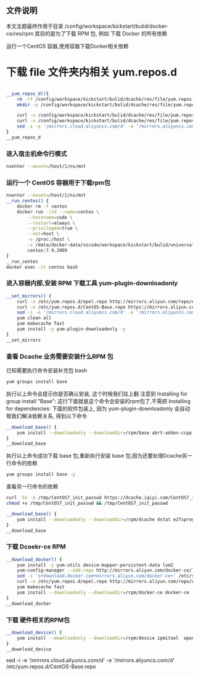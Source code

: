 ## 文件说明
本文主题最终作用于目录 /config/workspace/kickstart/bulid/docker-ce/res/rpm
其目的是为了下载 RPM 包, 例如 下载 Docker 的所有依赖

运行一个CentOS 容器,使用容器下载Docker相关依赖




# 下载 file 文件夹内相关 yum.repos.d 


```bash

__yum_repos_d(){
    rm -rf /config/workspace/kickstart/bulid/dcache/res/file/yum.repos.d
    mkdir -p /config/workspace/kickstart/bulid/dcache/res/file/yum.repos.d/

    curl -o /config/workspace/kickstart/bulid/dcache/res/file/yum.repos.d/epel.repo http://mirrors.aliyun.com/repo/epel-7.repo
    curl -o /config/workspace/kickstart/bulid/dcache/res/file/yum.repos.d/CentOS-Base.repo https://mirrors.aliyun.com/repo/Centos-7.repo
    sed -i -e '/mirrors.cloud.aliyuncs.com/d' -e '/mirrors.aliyuncs.com/d' /config/workspace/kickstart/bulid/dcache/res/file/yum.repos.d/CentOS-Base.repo
}
__yum_repos_d


```


### 进入宿主机命令行模式

```bash
nsenter --mount=/host/1/ns/mnt
```


### 运行一个 CentOS 容器用于下载rpm包
```bash
nsenter --mount=/host/1/ns/mnt
__run_centos() {
    docker rm -f centos
    docker run -itd --name=centos \
        --hostname=code \
        --restart=always \
        --privileged=true \
        --net=host \
        -v /proc:/host \
        -v /data/docker-data/vscode/workspace/kickstart/bulid/universal/res/rpm/:/rpm \
        centos:7.9.2009
}
__run_centos
docker exec -it centos bash
```
### 进入容器内部,安装 RPM 下载工具 yum-plugin-downloadonly
```bash
__set_mirrors() {
    curl -o /etc/yum.repos.d/epel.repo http://mirrors.aliyun.com/repo/epel-7.repo
    curl -o /etc/yum.repos.d/CentOS-Base.repo https://mirrors.aliyun.com/repo/Centos-7.repo
    sed -i -e '/mirrors.cloud.aliyuncs.com/d' -e '/mirrors.aliyuncs.com/d' /etc/yum.repos.d/CentOS-Base.repo
    yum clean all
    yum makecache fast
    yum install -y yum-plugin-downloadonly -y
}
__set_mirrors
```

### 查看 Dcache 业务需要安装什么RPM 包
已知需要执行命令安装补充包 bash
```bash
yum groups install base
```
执行以上命令会提示你是否确认安装, 这个时候我们往上翻 注意到 Installing for group install "Base":
这行下面就是这个命令会安装的rpm包了,不需把 Installing for dependencies: 下面的软件包装上, 因为 yum-plugin-downloadonly 会自动帮我们解决依赖关系, 得到以下命令

```bash
__download_base() {
    yum install --downloadonly --downloaddir=/rpm/base abrt-addon-ccpp abrt-addon-python abrt-cli abrt-console-notification at attr bash-completion bind-utils blktrace bpftool bridge-utils bzip2 centos-indexhtml chrony crda crontabs cryptsetup cyrus-sasl-plain dmraid dosfstools ed ethtool file fprintd-pam hunspell hunspell-en kmod-kvdo kpatch ledmon libaio libreport-plugin-mailx libstoragemgmt logrotate lsof lvm2 man-db man-pages man-pages-overrides mdadm mlocate mtr nano net-tools ntpdate ntsysv pciutils pinfo plymouth pm-utils psacct quota rdate rfkill rng-tools rsync scl-utils setserial setuptool smartmontools sos sssd-client strace sysstat systemtap-runtime tcpdump tcsh teamd time traceroute unzip usb_modeswitch usbutils vdo vim-enhanced virt-what wget which words xfsdump yum-langpacks zip lrzsz socat
}
__download_base

```
执行以上命令成功下载 base 包,重新执行安装 base 包,因为还要处理Dcache另一行命令的依赖
```bash
yum groups install base -y
```

查看另一行命令的依赖
```bash
curl -Ss -o /tmp/CentOS7_init_passwd https://dcache.iqiyi.com/CentOS7_init_passwd
chmod +x /tmp/CentOS7_init_passwd && /tmp/CentOS7_init_passwd
```

```bash
__download_base() {
    yum install --downloadonly --downloaddir=/rpm/dcache dstat e2fsprogs glances hdparm libaio-devel log4cplus log4cplus-devel lshw ntp parted psmisc xfsprogs-devel
}
__download_base
```


### 下载 Dcoekr-ce RPM
```bash
__download_docker() {
    yum install -y yum-utils device-mapper-persistent-data lvm2
    yum-config-manager --add-repo http://mirrors.aliyun.com/docker-ce/linux/centos/docker-ce.repo
    sed -i 's+download.docker.com+mirrors.aliyun.com/docker-ce+' /etc/yum.repos.d/docker-ce.repo
    curl -o /etc/yum.repos.d/epel.repo http://mirrors.aliyun.com/repo/epel-7.repo
    yum makecache fast
    yum install --downloadonly --downloaddir=/rpm/docker-ce docker-ce
}
__download_docker

```

### 下载 硬件相关的RPM包
```bash
__download_device() {
    yum install --downloadonly --downloaddir=/rpm/device ipmitool  open-vm-tools
}
__download_device

```


sed -i -e '/mirrors.cloud.aliyuncs.com/d' -e '/mirrors.aliyuncs.com/d' /etc/yum.repos.d/CentOS-Base.repo


